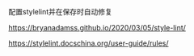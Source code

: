 配置stylelint并在保存时自动修复

https://bryanadamss.github.io/2020/03/05/style-lint/

https://stylelint.docschina.org/user-guide/rules/

